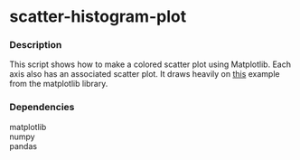 # scatter-histogram-plot

### Description
This script shows how to make a colored scatter plot using Matplotlib. Each axis also has an associated scatter plot. 
It draws heavily on [this](https://matplotlib.org/3.1.1/gallery/lines_bars_and_markers/scatter_hist.html#sphx-glr-gallery-lines-bars-and-markers-scatter-hist-py
) example from the matplotlib library. 

### Dependencies
matplotlib  
numpy  
pandas  